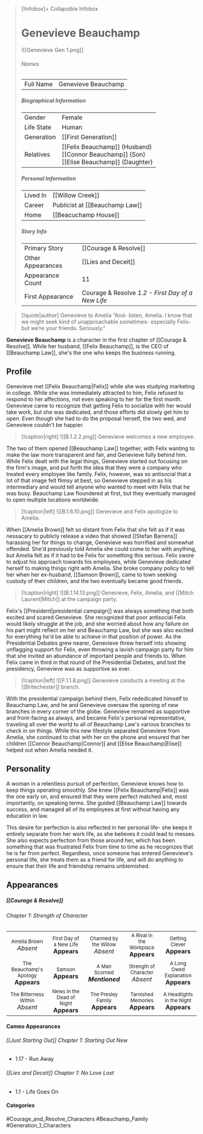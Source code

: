 > [!infobox]+ Collapsible Infobox
> # Genevieve Beauchamp
> ![[Genevieve Gen 1.png]] 
> ###### Names 
> |  |  | 
> | ---- | ---- | 
> | Full Name | Genevieve Beauchamp | 
>
> ##### Biographical Information
> |  |  | 
> | ---- | ---- | 
> | Gender | Female | 
> | Life State | Human |
> | Generation | [[First Generation]] |
> | Relatives | [[Felix Beauchamp]] (Husband)<br>[[Connor Beauchamp]] (Son)<br>[[Elise Beauchamp]] (Daughter)|
> 
> ##### Personal Information
> |  |  | 
> | ---- | ---- | 
> | Lived In | [[Willow Creek]]| 
> | Career | Publicist at [[Beauchamp Law]] | 
> | Home | [[Beacuchamp House]] | 
> 
> ##### Story Info
> |  |  | 
> | ---- | ---- | 
> | Primary Story | [[Courage & Resolve]] | 
> | Other Appearances | [[Lies and Deceit]] | 
> | Appearance Count | 11 | 
> | First Appearance | Courage & Resolve *1.2 - First Day of a New Life*

> [!quote|author] Genevieve to Amelia
> “And- listen, Amelia. I know that we might seek kind of unapproachable sometimes- especially Felix- but we’re your friends. Seriously."

**Genevieve Beauchamp** is a character in the first chapter of [[Courage & Resolve]]. While her husband, [[Felix Beauchamp]], is the CEO of [[Beauchamp Law]], she's the one who keeps the business running.

## Profile
Genevieve met [[Felix Beauchamp|Felix]] while she was studying marketing in college. While she was immediately attracted to him, Felix refused to respond to her affections, not even speaking to her for the first month. Genevieve came to recognize that getting Felix to socialize with her would take work, but she was dedicated, and those efforts did slowly get him to open. Even though she had to do the proposal herself, the two wed, and Genevieve couldn't be happier.

> [!caption|right]
> ![[B.1.2.2.png]] 
> Genevieve welcomes a new employee.

The two of them opened [[Beauchamp Law]] together, with Felix wanting to make the law more transparent and fair, and Genevieve fully behind him. While Felix dealt with the legal things, Genevieve started out focusing on the firm's image, and put forth the idea that they were a company who treated every employee like family. Felix, however, was so antisocial that a lot of that image felt flimsy at best, so Genevieve stepped in as his intermediary and would tell anyone who wanted to meet with Felix that he was busy. Beauchamp Law floundered at first, but they eventually managed to open multiple locations worldwide.

> [!caption|left]
> ![[B.1.6.10.png]] 
> Genevieve and Felix apologize to Amelia.

When [[Amelia Brown]] felt so distant from Felix that she felt as if it was nessacary to publicly release a video that showed [[Stefan Barrens]] harassing her for things to change, Genevieve was horrified and somewhat offended. She'd previously told Amelia she could come to her with anything, but Amelia felt as if it had to be Felix for something this serious. Felix swore to adjust his approach towards his employees, while Genevieve dedicated herself to making things right with Amelia. She broke company policy to tell her when her ex-husband, [[Samson Brown]], came to town seeking custody of their children, and the two eventually became good friends.

> [!caption|right]
> ![[B.1.14.13.png]] 
> Genevieve, Felix, Amelia, and [[Mitch Laurent|Mitch]] at the campaign party.

Felix's [[President|presidential campaign]] was always something that both excited and scared Genevieve. She recognized that poor antisocial Felix would likely struggle at the job, and she worried about how any failure on his part might reflect on her and Beauchamp Law, but she was also excited for everything he'd be able to achieve in that position of power. As the Presidential Debates grew nearer, Genevieve threw herself into showing unflagging support for Felix, even throwing a lavish campaign party for him that she invited an abundance of important people and friends to. When Felix came in third in that round of the Presidential Debates, and lost the presidency, Genevieve was as supportive as ever.

> [!caption|left]
> ![[F.1.1.8.png]] 
> Genevieve conducts a meeting at the [[Britechester]] branch.

With the presidential campaign behind them, Felix rededicated himself to Beauchamp Law, and he and Genevieve oversaw the opening of new branches in every corner of the globe. Genevieve remained as supportive and front-facing as always, and became Felix's personal representative, traveling all over the world to all of Beauchamp Law's various branches to check in on things. While this new lifestyle separated Genevieve from Amelia, she continued to chat with her on the phone and ensured that her children [[Connor Beauchamp|Connor]] and [[Elise Beauchamp|Elise]] helped out when Amelia needed it.

## Personality
A woman in a relentless pursuit of perfection, Genevieve knows how to keep things operating smoothly. She knew [[Felix Beauchamp|Felix]] was the one early on, and ensured that they were perfect matched and, most importantly, on speaking terms. She guided [[Beauchamp Law]] towards success, and managed all of its employees at first without having any education in law.

This desire for perfection is also reflected in her personal life- she keeps it entirely separate from her work life, as she believes it could lead to messes. She also expects perfection from those around her, which has been something that was frustrated Felix from time to time as he recognizes that he is far from perfect. Regardless, once someone has entered Genevieve's personal life, she treats them as a friend for life, and will do anything to ensure that their life and friendship remains unblemished.

## Appearances
##### [[Courage & Resolve]]
###### Chapter 1: Strength of Character

|                                                                          |                                                                              |                                                                            |                                                                               |                                                                            |
| ------------------------------------------------------------------------ | ---------------------------------------------------------------------------- | -------------------------------------------------------------------------- | ----------------------------------------------------------------------------- | -------------------------------------------------------------------------- |
| <center><font size=2>Amelia Brown<br><font size=3>*Absent*               | <center><font size=2>First Day of a New Life<br><font size=3>**Appears** | <center><font size=2>Charmed by the Willow<br><font size=3>*Absent*  | <center><font size=2>A Rival in the Workplace<br><font size=3>**Appears** | <center><font size=2>Getting Clever<br><font size=3>**Appears**       |
| <center><font size=2>The Beauchamp's Apology<br><font size=3>**Appears** | <center><font size=2>Samson<br><font size=3>**Appears**                | <center><font size=2>A Man Scorned<br><font size=3>***Mentioned***         | <center><font size=2>Strength of Character<br><font size=3>*Absent*           | <center><font size=2>A Long Owed Explanation<br><font size=3>**Appears**   |
| <center><font size=2>The Bitterness Within<br><font size=3>*Absent*      | <center><font size=2>News in the Dead of Night<br><font size=3>**Appears**   | <center><font size=2>The Presley Family<br><font size=3>**Appears**        | <center><font size=2>Tarnished Memories<br><font size=3>**Appears**           | <center><font size=2>A Headlights in the Night<br><font size=3>**Appears** |

#### Cameo Appearances
###### [[Just Starting Out]] Chapter 1: Starting Out New
- 1.17 - Run Away
###### [[Lies and Deceit]] Chapter 1: No Love Lost
- 1.1 - Life Goes On

#### Categories
#Courage_and_Resolve_Characters #Beauchamp_Family #Generation_1_Characters